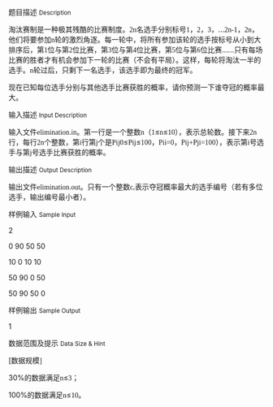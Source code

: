 <div class="panel panel-default">
<div class="area-title">
<span>
题目描述
<small>Description</small>
</span></div>
<div class="panel-body">

<p>淘汰赛制是一种极其残酷的比赛制度。<span style="font-family: 'Times New Roman';">2n</span><span style="">名选手分别标号</span><span style="font-family: 'Times New Roman';">1</span><span style="">，</span><span style="font-family: 'Times New Roman';">2</span><span style="">，</span><span style="font-family: 'Times New Roman';">3</span><span style="">，…</span><span style="font-family: 'Times New Roman';">2n-1</span><span style="">，</span><span style="font-family: 'Times New Roman';">2n</span><span style="">，他们将要参加</span><span style="font-family: 'Times New Roman';">n</span><span style="">轮的激烈角逐。每一轮中，将所有参加该轮的选手按标号从小到大排序后，第</span><span style="font-family: 'Times New Roman';">1</span><span style="">位与第</span><span style="font-family: 'Times New Roman';">2</span><span style="">位比赛，第</span><span style="font-family: 'Times New Roman';">3</span><span style="">位与第</span><span style="font-family: 'Times New Roman';">4</span><span style="">位比赛，第</span><span style="font-family: 'Times New Roman';">5</span><span style="">位与第</span><span style="font-family: 'Times New Roman';">6</span><span style="">位比赛……只有每场比赛的胜者才有机会参加下一轮的比赛（不会有平局）。这样，每轮将淘汰一半的选手。</span><span style="font-family: 'Times New Roman';">n</span><span style="">轮过后，只剩下一名选手，该选手即为最终的冠军。</span></p>
<p>现在已知每位选手分别与其他选手比赛获胜的概率，请你预测一下谁夺冠的概率最大。</p>

</div>
</div>

<div class="panel panel-default">
<div class="area-title">
<span>
输入描述
<small>Input Description</small>
</span></div>
<div class="panel-body">
<p>输入文件<span style="font-family: 'Times New Roman';">elimination.in</span><span style="">。第一行是一个整数</span><span style="font-family: 'Times New Roman';">n</span><span style="">（</span><span style="font-family: 'Times New Roman';">1</span><span style="">≤</span><span style="font-family: 'Times New Roman';">n</span><span style="">≤</span><span style="font-family: 'Times New Roman';">10</span><span style="">），表示总轮数。接下来</span><span style="font-family: 'Times New Roman';">2n</span><span style="">行，每行</span><span style="font-family: 'Times New Roman';">2n</span><span style="">个整数，第</span><span style="font-family: 'Times New Roman';">i</span><span style="">行第</span><span style="font-family: 'Times New Roman';">j</span><span style="">个是</span><span style="font-family: 'Times New Roman';">Pij0</span><span style="">≤</span><span style="font-family: 'Times New Roman';">Pij</span><span style="">≤</span><span style="font-family: 'Times New Roman';">100</span><span style="">，</span><span style="font-family: 'Times New Roman';">Pii=0</span><span style="">，</span><span style="font-family: 'Times New Roman';">Pij+Pji=100</span><span style="">），表示第</span><span style="font-family: 'Times New Roman';">i</span><span style="">号选手与第</span><span style="font-family: 'Times New Roman';">j</span><span style="">号选手比赛获胜的概率。</span></p>

</div>
</div>
<div  class="panel panel-default">
<div class="area-title">
<span>
输出描述
<small>Output Description</small>
</span></div>
<div class="panel-body">

<p class="p0">输出文件<span style="font-family: 'Times New Roman';">elimination.out</span><span style="font-family: 宋体;">。只有一个整数</span><span style="font-family: 'Times New Roman';">c,</span><span style="font-family: 宋体;">表示夺冠概率最大的选手编号（若有多位选手，输出编号最小者）。</span></p>

</div>
</div>


<div class="panel panel-default">
<div class="area-title">
<span>
样例输入
<small>Sample Input</small>
</span></div>
<div class="panel-body">
<p>2</p>
<p>0 90 50 50</p>
<p>10 0 10 10</p>
<p>50 90 0 50</p>
<p>50 90 50 0</p>

</div>
</div>

<div class="panel panel-default">
<div class="area-title">
<span>
样例输出
<small>Sample Output</small>
</span></div>
<div class="panel-body">
<p>1</p>

</div>
</div>

<div class="panel panel-default">
<div class="area-title">
<span>
数据范围及提示
<small>Data Size & Hint</small>
</span></div>
<div class="panel-body">
<p>[<span style="">数据规模</span><span style="font-family: 'Times New Roman';">]</span></p>
<p>30%<span style="">的数据满足</span><span style="font-family: 'Times New Roman';">n</span><span style="">≤</span><span style="font-family: 'Times New Roman';">3</span><span style="">；</span></p>
<p>100%<span style="">的数据满足</span><span style="font-family: 'Times New Roman';">n</span><span style="">≤</span><span style="font-family: 'Times New Roman';">10</span><span style="">。</span></p>
</div>
</div>